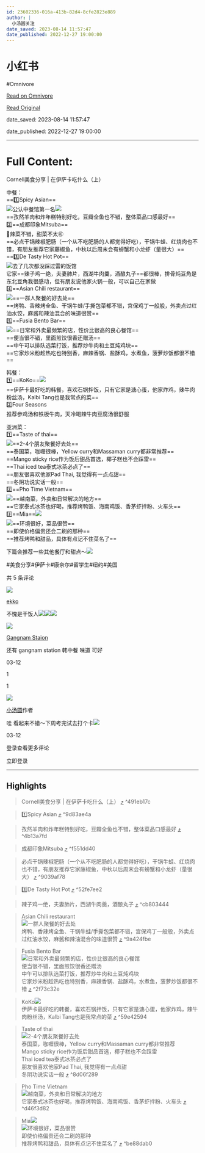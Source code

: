 ```yaml
---
id: 23602336-016a-413b-82d4-8cfe2823e889
author: |
  小汤圆关注
date_saved: 2023-08-14 11:57:47
date_published: 2022-12-27 19:00:00
---
```


# 小红书
#Omnivore

[Read on Omnivore](https://omnivore.app/me/http-xhslink-com-d-gl-kpt-189f4c46106)

[Read Original](http://xhslink.com/dGLKpt)

date_saved: 2023-08-14 11:57:47

date_published: 2022-12-27 19:00:00

--- 

# Full Content: 

Cornell美食分享 | 在伊萨卡吃什么（上）

中餐：  
==1️⃣Spicy Asian==  
![](https://proxy-prod.omnivore-image-cache.app/0x0,syaPP_WGcJ7TXZoyyW-EpGWvZBqvMVG8-1p0__oB4Yag/https://picasso-static.xiaohongshu.com/fe-platform/b98fbe9d7371faf3ff43342f166297cf6446531d.png)公认中餐馆第一名![](https://proxy-prod.omnivore-image-cache.app/0x0,sb9CK3OiEIY6g2rFLBGg_3YToxT9FRZWrqN7gPHvGDPI/https://picasso-static.xiaohongshu.com/fe-platform/1b81c5ec3f7006f6b8baf7c006773f5f9d1ab6d7.png)  
==孜然羊肉和炸年糕特别好吃，豆瓣全鱼也不错，整体菜品口感最好==  
2️⃣==成都印象Mitsuba==  
🌟辣菜不错，甜菜不太🉑  
==必点干锅辣椒肥肠（一个从不吃肥肠的人都觉得好吃），干锅牛蛙、红烧肉也不错，有朋友推荐它家藤椒鱼，中秋以后周末会有螃蟹和小龙虾（量很大）==  
==3️⃣De Tasty Hot Pot==  
![](https://proxy-prod.omnivore-image-cache.app/0x0,syaPP_WGcJ7TXZoyyW-EpGWvZBqvMVG8-1p0__oB4Yag/https://picasso-static.xiaohongshu.com/fe-platform/b98fbe9d7371faf3ff43342f166297cf6446531d.png)去了几次都没踩过雷的饭馆  
它家==辣子鸡一绝，夫妻肺片，西湖牛肉羹，酒酿丸子==都很棒，排骨炖豆角是东北豆角我很感动，但有朋友说他家火锅一般，可以自己在家做  
4️⃣==Asian Chili restaurant==  
![](https://proxy-prod.omnivore-image-cache.app/0x0,syaPP_WGcJ7TXZoyyW-EpGWvZBqvMVG8-1p0__oB4Yag/https://picasso-static.xiaohongshu.com/fe-platform/b98fbe9d7371faf3ff43342f166297cf6446531d.png)==一群人聚餐的好去处==  
==烤鸭、香辣烤全鱼、干锅牛蛙/手撕包菜都不错，宫保鸡丁一般般，外卖点过红油水饺，麻酱和辣油混合的味道很赞==  
5️⃣==Fusia Bento Bar==  
![](https://proxy-prod.omnivore-image-cache.app/0x0,syaPP_WGcJ7TXZoyyW-EpGWvZBqvMVG8-1p0__oB4Yag/https://picasso-static.xiaohongshu.com/fe-platform/b98fbe9d7371faf3ff43342f166297cf6446531d.png)==日常和外卖最频繁的店，性价比很高的良心餐馆==  
==便当很不错，里面煎饺很香还赠汤==  
==中午可以排队选菜打饭，推荐炒牛肉和土豆炖鸡块==  
==它家炒米粉趁热吃也特别香，麻辣香锅、盐酥鸡，水煮鱼，菠萝炒饭都很不错==

韩餐：  
1️⃣==KoKo==![](https://proxy-prod.omnivore-image-cache.app/0x0,sb9CK3OiEIY6g2rFLBGg_3YToxT9FRZWrqN7gPHvGDPI/https://picasso-static.xiaohongshu.com/fe-platform/1b81c5ec3f7006f6b8baf7c006773f5f9d1ab6d7.png)  
==伊萨卡最好吃的韩餐，喜欢石锅拌饭，只有它家是溏心蛋，他家炸鸡，辣牛肉粉丝汤，Kalbi Tang也是我常点的菜==  
2️⃣Four Seasons  
推荐参鸡汤和铁板牛肉，天冷喝辣牛肉豆腐汤很舒服

亚洲菜：  
1️⃣==Taste of thai==  
![](https://proxy-prod.omnivore-image-cache.app/0x0,syaPP_WGcJ7TXZoyyW-EpGWvZBqvMVG8-1p0__oB4Yag/https://picasso-static.xiaohongshu.com/fe-platform/b98fbe9d7371faf3ff43342f166297cf6446531d.png)==2-4个朋友聚餐好去处==  
==泰国菜，咖喱很棒，Yellow curry和Massaman curry都非常推荐==  
==Mango sticky rice作为饭后甜品首选，椰子糕也不会踩雷==  
==Thai iced tea泰式冰茶必点了==  
==朋友很喜欢他家Pad Thai, 我觉得有一点点甜==  
==冬阴功说实话一般==  
2️⃣==Pho Time Vietnam==  
![](https://proxy-prod.omnivore-image-cache.app/0x0,syaPP_WGcJ7TXZoyyW-EpGWvZBqvMVG8-1p0__oB4Yag/https://picasso-static.xiaohongshu.com/fe-platform/b98fbe9d7371faf3ff43342f166297cf6446531d.png)==越南菜，外卖和日常解决的地方==  
==它家泰式冰茶也好喝，推荐烤鸭饭、海南鸡饭、香茅虾拌粉、火车头==  
3️⃣==Mia==![](https://proxy-prod.omnivore-image-cache.app/0x0,sb9CK3OiEIY6g2rFLBGg_3YToxT9FRZWrqN7gPHvGDPI/https://picasso-static.xiaohongshu.com/fe-platform/1b81c5ec3f7006f6b8baf7c006773f5f9d1ab6d7.png)  
![](https://proxy-prod.omnivore-image-cache.app/0x0,syaPP_WGcJ7TXZoyyW-EpGWvZBqvMVG8-1p0__oB4Yag/https://picasso-static.xiaohongshu.com/fe-platform/b98fbe9d7371faf3ff43342f166297cf6446531d.png)==环境很好，菜品很赞==  
==即使价格偏贵还会二刷的那种==  
==推荐烤鸭和甜品，具体有点记不住菜名了==

下篇会推荐一些其他餐厅和甜点～![](https://proxy-prod.omnivore-image-cache.app/0x0,sd8qNg0YNtVdQnvbqmkO-e41eyxlqDLW8J1VC8ETycHg/https://picasso-static.xiaohongshu.com/fe-platform/aed28089f6578522cd490f636955efe6dd27da38.png)

#美食分享#伊萨卡#康奈尔#留学生#纽约#美国

共 5 条评论

[![](https://proxy-prod.omnivore-image-cache.app/0x0,sJIYOVDZ38NSQzYIsKtnyJxFRF73Mg-I_DAo1hD2BA6o/https://sns-avatar-qc.xhscdn.com/avatar/5fafcbe7551ff800011198e0.jpg?imageView2/2/w/120/format/jpg|imageMogr2/strip)](http://xhslink.com/user/profile/5fafcb8900000000010015e6)

[ekko](http://xhslink.com/user/profile/5fafcb8900000000010015e6)

不愧是干饭人![](https://proxy-prod.omnivore-image-cache.app/0x0,sOfEJC9Oe2C-ibBsTXoP8hIEflwclruD5g8_alxw5Dfs/https://picasso-static.xiaohongshu.com/fe-platform/219fe9d7e40b14dd7a6712203143bb1f9972bc5c.png)![](https://proxy-prod.omnivore-image-cache.app/0x0,sOfEJC9Oe2C-ibBsTXoP8hIEflwclruD5g8_alxw5Dfs/https://picasso-static.xiaohongshu.com/fe-platform/219fe9d7e40b14dd7a6712203143bb1f9972bc5c.png)![](https://proxy-prod.omnivore-image-cache.app/0x0,sOfEJC9Oe2C-ibBsTXoP8hIEflwclruD5g8_alxw5Dfs/https://picasso-static.xiaohongshu.com/fe-platform/219fe9d7e40b14dd7a6712203143bb1f9972bc5c.png)

[![](https://proxy-prod.omnivore-image-cache.app/0x0,sbEWqqk0mUfTev64T_K-hdezTdnbbIqWeg7HcupSc9GQ/https://sns-avatar-qc.xhscdn.com/avatar/640945e700000000290179f3.jpg?imageView2/2/w/120/format/jpg|imageMogr2/strip)](http://xhslink.com/user/profile/640945e700000000290179f3)

[Gangnam Staion](http://xhslink.com/user/profile/640945e700000000290179f3)

还有 gangnam station 韩中餐 味道 可好

03-12

1

1

[![](https://proxy-prod.omnivore-image-cache.app/0x0,sBDF45CKEHTKCdY3SwDkJ883yOr2n9_CrzHR5vTrOH38/https://sns-avatar-qc.xhscdn.com/avatar/62976b22072f657c8bef6a5f.jpg?imageView2/2/w/120/format/jpg|imageMogr2/strip)](http://xhslink.com/user/profile/5f9412d10000000001007726)

[小汤圆](http://xhslink.com/user/profile/5f9412d10000000001007726)作者

哇 看起来不错～下周考完试去打个卡![](https://proxy-prod.omnivore-image-cache.app/0x0,sb9CK3OiEIY6g2rFLBGg_3YToxT9FRZWrqN7gPHvGDPI/https://picasso-static.xiaohongshu.com/fe-platform/1b81c5ec3f7006f6b8baf7c006773f5f9d1ab6d7.png)

03-12

登录查看更多评论

立即登录

---

## Highlights

> Cornell美食分享 | 在伊萨卡吃什么（上） [⤴️](https://omnivore.app/me/http-xhslink-com-d-gl-kpt-189f4c46106#491eb17c-42c6-4d04-9137-565f4cd484e3)  ^491eb17c

> 1️⃣Spicy Asian [⤴️](https://omnivore.app/me/http-xhslink-com-d-gl-kpt-189f4c46106#9d83ae4a-944d-46e5-84d5-e8e60cfdb1f8)  ^9d83ae4a

> 孜然羊肉和炸年糕特别好吃，豆瓣全鱼也不错，整体菜品口感最好 [⤴️](https://omnivore.app/me/http-xhslink-com-d-gl-kpt-189f4c46106#4b13a7fd-9dae-4745-84b6-ffb8ca152fe0)  ^4b13a7fd

> 成都印象Mitsuba [⤴️](https://omnivore.app/me/http-xhslink-com-d-gl-kpt-189f4c46106#f551dd40-09ba-4c36-9241-37c4993f7d87)  ^f551dd40

> 必点干锅辣椒肥肠（一个从不吃肥肠的人都觉得好吃），干锅牛蛙、红烧肉也不错，有朋友推荐它家藤椒鱼，中秋以后周末会有螃蟹和小龙虾（量很大） [⤴️](https://omnivore.app/me/http-xhslink-com-d-gl-kpt-189f4c46106#9039af78-f426-4c0e-90e3-76e9c38fd196)  ^9039af78

> 3️⃣De Tasty Hot Pot [⤴️](https://omnivore.app/me/http-xhslink-com-d-gl-kpt-189f4c46106#52fe7ee2-269e-4f86-be6d-59af3d417186)  ^52fe7ee2

> 辣子鸡一绝，夫妻肺片，西湖牛肉羹，酒酿丸子 [⤴️](https://omnivore.app/me/http-xhslink-com-d-gl-kpt-189f4c46106#cb803444-3afa-4fbb-af10-8abd0f2715f2)  ^cb803444

> Asian Chili restaurant  
> ![](https://proxy-prod.omnivore-image-cache.app/0x0,syaPP_WGcJ7TXZoyyW-EpGWvZBqvMVG8-1p0__oB4Yag/https://picasso-static.xiaohongshu.com/fe-platform/b98fbe9d7371faf3ff43342f166297cf6446531d.png)一群人聚餐的好去处  
> 烤鸭、香辣烤全鱼、干锅牛蛙/手撕包菜都不错，宫保鸡丁一般般，外卖点过红油水饺，麻酱和辣油混合的味道很赞 [⤴️](https://omnivore.app/me/http-xhslink-com-d-gl-kpt-189f4c46106#9a424fbe-f835-4a03-aebb-0cdb5879f578)  ^9a424fbe

> Fusia Bento Bar  
> ![](https://proxy-prod.omnivore-image-cache.app/0x0,syaPP_WGcJ7TXZoyyW-EpGWvZBqvMVG8-1p0__oB4Yag/https://picasso-static.xiaohongshu.com/fe-platform/b98fbe9d7371faf3ff43342f166297cf6446531d.png)日常和外卖最频繁的店，性价比很高的良心餐馆  
> 便当很不错，里面煎饺很香还赠汤  
> 中午可以排队选菜打饭，推荐炒牛肉和土豆炖鸡块  
> 它家炒米粉趁热吃也特别香，麻辣香锅、盐酥鸡，水煮鱼，菠萝炒饭都很不错 [⤴️](https://omnivore.app/me/http-xhslink-com-d-gl-kpt-189f4c46106#2f73c32e-0b7d-4758-ab46-37fb17615927)  ^2f73c32e

> KoKo![](https://proxy-prod.omnivore-image-cache.app/0x0,sb9CK3OiEIY6g2rFLBGg_3YToxT9FRZWrqN7gPHvGDPI/https://picasso-static.xiaohongshu.com/fe-platform/1b81c5ec3f7006f6b8baf7c006773f5f9d1ab6d7.png)  
> 伊萨卡最好吃的韩餐，喜欢石锅拌饭，只有它家是溏心蛋，他家炸鸡，辣牛肉粉丝汤，Kalbi Tang也是我常点的菜 [⤴️](https://omnivore.app/me/http-xhslink-com-d-gl-kpt-189f4c46106#59e42594-58cb-4a10-b001-2ed74d3537d7)  ^59e42594

> Taste of thai  
> ![](https://proxy-prod.omnivore-image-cache.app/0x0,syaPP_WGcJ7TXZoyyW-EpGWvZBqvMVG8-1p0__oB4Yag/https://picasso-static.xiaohongshu.com/fe-platform/b98fbe9d7371faf3ff43342f166297cf6446531d.png)2-4个朋友聚餐好去处  
> 泰国菜，咖喱很棒，Yellow curry和Massaman curry都非常推荐  
> Mango sticky rice作为饭后甜品首选，椰子糕也不会踩雷  
> Thai iced tea泰式冰茶必点了  
> 朋友很喜欢他家Pad Thai, 我觉得有一点点甜  
> 冬阴功说实话一般 [⤴️](https://omnivore.app/me/http-xhslink-com-d-gl-kpt-189f4c46106#8d06f289-bdca-42c6-a254-b9b4089b954d)  ^8d06f289

> Pho Time Vietnam  
> ![](https://proxy-prod.omnivore-image-cache.app/0x0,syaPP_WGcJ7TXZoyyW-EpGWvZBqvMVG8-1p0__oB4Yag/https://picasso-static.xiaohongshu.com/fe-platform/b98fbe9d7371faf3ff43342f166297cf6446531d.png)越南菜，外卖和日常解决的地方  
> 它家泰式冰茶也好喝，推荐烤鸭饭、海南鸡饭、香茅虾拌粉、火车头 [⤴️](https://omnivore.app/me/http-xhslink-com-d-gl-kpt-189f4c46106#d46f3d82-598c-46b9-b316-96ba4b995aae)  ^d46f3d82

> Mia![](https://proxy-prod.omnivore-image-cache.app/0x0,sb9CK3OiEIY6g2rFLBGg_3YToxT9FRZWrqN7gPHvGDPI/https://picasso-static.xiaohongshu.com/fe-platform/1b81c5ec3f7006f6b8baf7c006773f5f9d1ab6d7.png)  
> ![](https://proxy-prod.omnivore-image-cache.app/0x0,syaPP_WGcJ7TXZoyyW-EpGWvZBqvMVG8-1p0__oB4Yag/https://picasso-static.xiaohongshu.com/fe-platform/b98fbe9d7371faf3ff43342f166297cf6446531d.png)环境很好，菜品很赞  
> 即使价格偏贵还会二刷的那种  
> 推荐烤鸭和甜品，具体有点记不住菜名了 [⤴️](https://omnivore.app/me/http-xhslink-com-d-gl-kpt-189f4c46106#be88dab0-d827-46d8-8163-b3b7836d6cb6)  ^be88dab0

